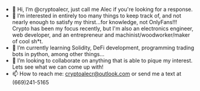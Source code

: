                    
- 👋 Hi, I’m @cryptoalecr, just call me Alec if you're looking for a response.
- 👀 I’m interested in entirely too many things to keep track of, and not nearly enough to satisfy my thirst...for knowledge, not OnlyFans!!! Crypto has been my focus recently, but I'm also an electronics engineer, web developer, and an entrepreneur and machinist/woodworker/maker of cool sh*t.
- 🌱 I’m currently learning Solidity, DeFi development, programming trading bots in python, among other things...
- 💞️ I’m looking to collaborate on anything that is able to pique my interest. Lets see what we can come up with! 
- 📫 How to reach me:   cryptoalecr@outlook.com or send me a text at (669)241-5165‬

<!---
cryptoalecr/cryptoalecr is a ✨ special ✨ repository because its `README.md` (this file) appears on your GitHub profile.
You can click the Preview link to take a look at your changes.
--->
